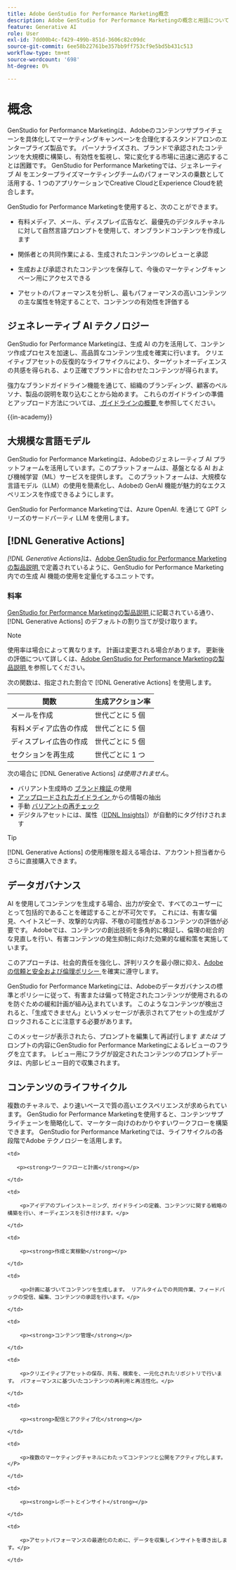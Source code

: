 ```yaml
---
title: Adobe GenStudio for Performance Marketing概念
description: Adobe GenStudio for Performance Marketingの概念と用語について説明します。
feature: Generative AI
role: User
exl-id: 7dd00b4c-f429-499b-851d-3606c82c09dc
source-git-commit: 6ee58b22761be357bb9ff753cf9e5bd5b431c513
workflow-type: tm+mt
source-wordcount: '698'
ht-degree: 0%

---
```


# 概念

GenStudio for Performance Marketingは、Adobeのコンテンツサプライチェーンを具体化してマーケティングキャンペーンを合理化するスタンドアロンのエンタープライズ製品です。 パーソナライズされ、ブランドで承認されたコンテンツを大規模に構築し、有効性を監視し、常に変化する市場に迅速に適応することは困難です。 GenStudio for Performance Marketingでは、ジェネレーティブ AI をエンタープライズマーケティングチームのパフォーマンスの乗数として活用する、1 つのアプリケーションでCreative CloudとExperience Cloudを統合します。

GenStudio for Performance Marketingを使用すると、次のことができます。

* 有料メディア、メール、ディスプレイ広告など、最優先のデジタルチャネルに対して自然言語プロンプトを使用して、オンブランドコンテンツを作成します

* 関係者との共同作業による、生成されたコンテンツのレビューと承認
* 生成および承認されたコンテンツを保存して、今後のマーケティングキャンペーン用にアクセスできる
* アセットのパフォーマンスを分析し、最もパフォーマンスの高いコンテンツの主な属性を特定することで、コンテンツの有効性を評価する

## ジェネレーティブ AI テクノロジー

GenStudio for Performance Marketingは、生成 AI の力を活用して、コンテンツ作成プロセスを加速し、高品質なコンテンツ生成を確実に行います。 クリエイティブアセットの反復的なライフサイクルにより、ターゲットオーディエンスの共感を得られる、より正確でブランドに合わせたコンテンツが得られます。

強力なブランドガイドライン機能を通じて、組織のブランディング、顧客のペルソナ、製品の説明を取り込むことから始めます。 これらのガイドラインの準備とアップロード方法については、[ ガイドラインの概要 ](../user-guide/guidelines/overview.md) を参照してください。

{{in-academy}}

## 大規模な言語モデル

GenStudio for Performance Marketingは、Adobeのジェネレーティブ AI プラットフォームを活用しています。このプラットフォームは、基盤となる AI および機械学習（ML）サービスを提供します。 このプラットフォームは、大規模な言語モデル（LLM）の使用を簡素化し、Adobeの GenAI 機能が魅力的なエクスペリエンスを作成できるようにします。

GenStudio for Performance Marketingでは、Azure OpenAI.<!-- Claude, and Gemini models. --> を通じて GPT シリーズのサードパーティ LLM を使用します。

## [!DNL Generative Actions]

_[!DNL Generative Actions]_&#x200B;は、[Adobe GenStudio for Performance Marketingの製品説明 ](https://helpx.adobe.com/legal/product-descriptions/adobe-genstudio-for-performance-marketing---product-description.html) で定義されているように、GenStudio for Performance Marketing内での生成 AI 機能の使用を定量化するユニットです。

<!-- Add example about usage mode?
Where users check how many generative actions they have left
How they re-up their genactions
If genactions roll over month to month or not -->

### 料率

[GenStudio for Performance Marketingの製品説明 ](https://helpx.adobe.com/legal/product-descriptions/adobe-genstudio-for-performance-marketing---product-description.html) に記載されている通り、[!DNL Generative Actions] のデフォルトの割り当てが受け取ります。

>[!NOTE]
>
>使用率は場合によって異なります。 計画は変更される場合があります。 更新後の評価について詳しくは、[Adobe GenStudio for Performance Marketingの製品説明 ](https://helpx.adobe.com/legal/product-descriptions/adobe-genstudio-for-performance-marketing---product-description.html) を参照してください。

次の関数は、指定された割合で [!DNL Generative Actions] を使用します。

| 関数 | 生成アクション率 |
| -----------------------  | ------------------ |
| メールを作成 | 世代ごとに 5 個 |
| 有料メディア広告の作成 | 世代ごとに 5 個 |
| ディスプレイ広告の作成 | 世代ごとに 5 個 |
| セクションを再生成 | 世代ごとに 1 つ |

<!-- | Generate on-brand images | 1 per prompt  |
| Translation              | 1 per prompt  |
| Video: ADLS              | 1 per prompt  |
| Video: TTS + Avatar      | 1 per prompt  | -->

次の場合に [!DNL Generative Actions] _は使用されません_。

* バリアント生成時の [ ブランド検証 ](/help/user-guide/guidelines/brand-validation.md) の使用
* [ アップロードされたガイドライン ](/help/user-guide/guidelines/add-guidelines.md) からの情報の抽出
* 手動 [ バリアントの再チェック ](/help/user-guide/guidelines/brand-validation.md#improve-brand-alignment)
* デジタルアセットには、属性（[[!DNL Insights]](/help/user-guide/insights/overview.md)）が自動的にタグ付けされます

>[!TIP]
>
>[!DNL Generative Actions] の使用権限を超える場合は、アカウント担当者からさらに直接購入できます。

## データガバナンス

AI を使用してコンテンツを生成する場合、出力が安全で、すべてのユーザーにとって包括的であることを確認することが不可欠です。 これには、有害な偏見、ヘイトスピーチ、攻撃的な内容、不敬の可能性があるコンテンツの評価が必要です。 Adobeでは、コンテンツの創出技術を多角的に検証し、倫理の総合的な見直しを行い、有害コンテンツの発生抑制に向けた効果的な緩和策を実施しています。

このアプローチは、社会的責任を強化し、評判リスクを最小限に抑え、[Adobeの信頼と安全および倫理ポリシー ](https://www.adobe.com/content/dam/cc/en/ai-ethics/pdfs/Adobe-AI-Ethics-Principles.pdf) を確実に遵守します。

GenStudio for Performance Marketingには、Adobeのデータガバナンスの標準とポリシーに従って、有害または偏って特定されたコンテンツが使用されるのを防ぐための緩和計画が組み込まれています。 このようなコンテンツが検出されると、「生成できません」というメッセージが表示されてアセットの生成がブロックされることに注意する必要があります。

このメッセージが表示されたら、プロンプトを編集して再試行します _または_ プロンプトの内容にGenStudio for Performance Marketingによるレビューのフラグを立てます。 レビュー用にフラグが設定されたコンテンツのプロンプトデータは、内部レビュー目的で収集されます。

## コンテンツのライフサイクル

複数のチャネルで、より速いペースで質の高いエクスペリエンスが求められています。 GenStudio for Performance Marketingを使用すると、コンテンツサプライチェーンを簡略化して、マーケター向けのわかりやすいワークフローを構築できます。 GenStudio for Performance Marketingでは、ライフサイクルの各段階でAdobe テクノロジーを活用します。

<table style="table-layout:auto">

<tr style="border: 0;">

    <td>

       <p><strong>ワークフローと計画</strong></p>

    </td>

    <td>

        <p>アイデアのブレインストーミング、ガイドラインの定義、コンテンツに関する戦略の構築を行い、オーディエンスを引き付けます。</p>

    </td>

</tr>

<tr style="border: 0;">

    <td>

        <p><strong>作成と実稼動</strong></p>

    </td>

    <td>

        <p>計画に基づいてコンテンツを生成します。 リアルタイムでの共同作業、フィードバックの受信、編集、コンテンツの承認を行います。</p>

    </td>

</tr>

<tr style="border: 0;">

    <td>

        <p><strong>コンテンツ管理</strong></p>

    </td>

    <td>

        <p>クリエイティブアセットの保存、共有、検索を、一元化されたリポジトリで行います。 パフォーマンスに基づいたコンテンツの再利用と再活性化。</p>

    </td>

</tr>

<tr style="border: 0;">

    <td>

        <p><strong>配信とアクティブ化</strong></p>

    </td>

    <td>

        <p>複数のマーケティングチャネルにわたってコンテンツと公開をアクティブ化します。</P>

    </td>

</tr>

<tr style="border: 0;">

    <td>

        <p><strong>レポートとインサイト</strong></p>

    </td>

    <td>

        <p>アセットパフォーマンスの最適化のために、データを収集しインサイトを導き出します。</p>

    </td>

</tr>

</table>
